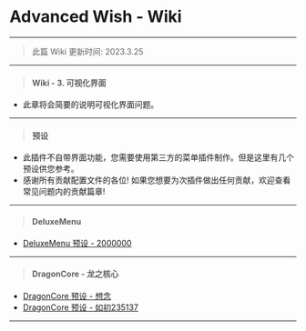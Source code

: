 # Advanced Wish - Wiki
---
> 此篇 Wiki 更新时间: 2023.3.25
---
> #### Wiki - 3. 可视化界面
- 此章将会简要的说明可视化界面问题。
---
> #### 预设
- 此插件不自带界面功能，您需要使用第三方的菜单插件制作。但是这里有几个预设供您参考。
- 感谢所有贡献配置文件的各位! 如果您想要为次插件做出任何贡献，欢迎查看常见问题内的贡献篇章!
---
> #### DeluxeMenu
- [DeluxeMenu 预设 - 2000000](https://gitee.com/A2000000/advanced-wish/tree/main/DeluxeMenu%20%E9%85%8D%E5%A5%97%E8%8F%9C%E5%8D%95)
---
> #### DragonCore - 龙之核心
- [DragonCore 预设 - 想念](https://gitee.com/A2000000/advanced-wish/tree/main/DragonCore%20%E9%85%8D%E5%A5%97%E7%95%8C%E9%9D%A2)
- [DragonCore 预设 - 如初235137](https://www.mcbbs.net/thread-1416886-1-1.html)
---